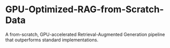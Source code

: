 # GPU-Optimized-RAG-from-Scratch-Data
A from-scratch, GPU-accelerated Retrieval-Augmented Generation pipeline that outperforms standard implementations.
